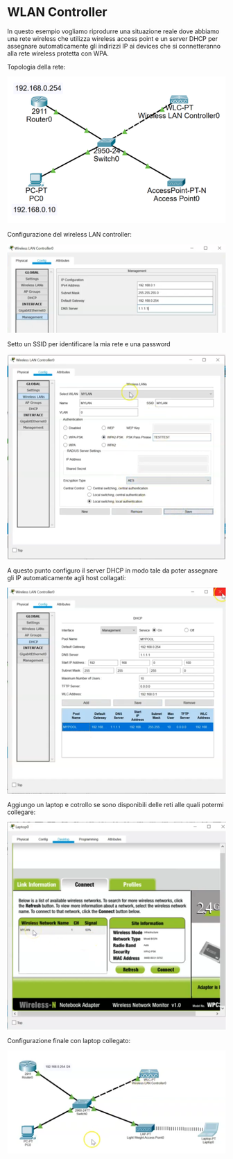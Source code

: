 # WLAN Controller

In questo esempio vogliamo riprodurre una situazione reale dove abbiamo una rete wireless che utilizza wireless access point e un server DHCP per assegnare automaticamente gli indirizzi IP ai devices che si connetteranno alla rete wireless protetta con WPA.  

Topologia della rete:  

![LAB-NAT](imgs/WIFIController/WLAN-Controller.png)  

Configurazione del wireless LAN controller:  

![LAB-NAT](imgs/WIFIController/2-ControllerConf.png)  

Setto un SSID per identificare la mia rete e una password  

![LAB-NAT](imgs/WIFIController/3-ConfigurazioneControllerWirelessLAN.png)  

A questo punto configuro il server DHCP in modo tale da poter assegnare gli IP automaticamente agli host collagati:  

![LAB-NAT](imgs/WIFIController/4-ConfigurzioneDHCPWirelessLanController.png)  


Aggiungo un laptop e cotrollo se sono disponibili delle reti alle quali potermi collegare:  

![LAB-NAT](imgs/WIFIController/5-ConnessioneWifiLaptop.png)  


Configurazione finale con laptop collegato:  

![LAB-NAT](imgs/WIFIController/6-ConfigurazioneFinale.png)  

